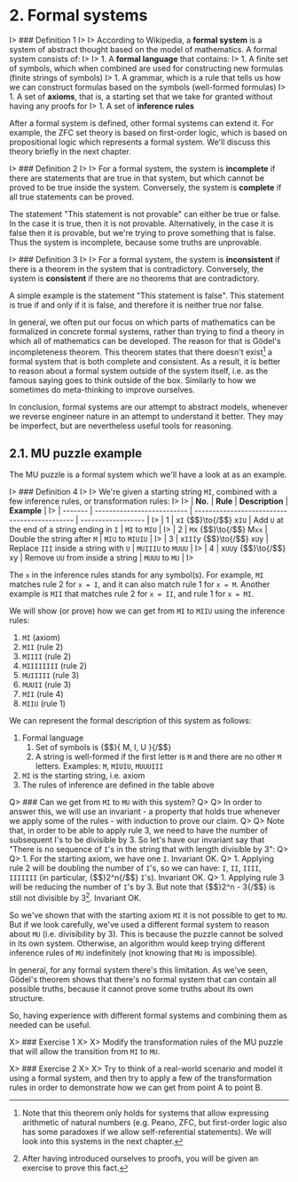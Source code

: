 # 2. Formal systems

I> ### Definition 1
I>
I> According to Wikipedia, a **formal system** is a system of abstract thought based on the model of mathematics. A formal system consists of:
I>
I> 1. A **formal language** that contains:
I>     1. A finite set of symbols, which when combined are used for constructing new formulas (finite strings of symbols)
I>     1. A grammar, which is a rule that tells us how we can construct formulas based on the symbols (well-formed formulas)
I> 1. A set of **axioms**, that is, a starting set that we take for granted without having any proofs for
I> 1. A set of **inference rules**

After a formal system is defined, other formal systems can extend it. For example, the ZFC set theory is based on first-order logic, which is based on propositional logic which represents a formal system. We'll discuss this theory briefly in the next chapter.

I> ### Definition 2
I>
I> For a formal system, the system is **incomplete** if there are statements that are true in that system, but which cannot be proved to be true inside the system. Conversely, the system is **complete** if all true statements can be proved.

The statement "This statement is not provable" can either be true or false. In the case it is true, then it is not provable. Alternatively, in the case it is false then it is provable, but we're trying to prove something that is false. Thus the system is incomplete, because some truths are unprovable.

I> ### Definition 3
I>
I> For a formal system, the system is **inconsistent** if there is a theorem in the system that is contradictory. Conversely, the system is **consistent** if there are no theorems that are contradictory.

A simple example is the statement "This statement is false". This statement is true if and only if it is false, and therefore it is neither true nor false.

In general, we often put our focus on which parts of mathematics can be formalized in concrete formal systems, rather than trying to find a theory in which all of mathematics can be developed. The reason for that is G&#246;del's incompleteness theorem. This theorem states that there doesn't exist[^ch2n1] a formal system that is both complete and consistent. As a result, it is better to reason about a formal system outside of the system itself, i.e. as the famous saying goes to think outside of the box. Similarly to how we sometimes do meta-thinking to improve ourselves.

In conclusion, formal systems are our attempt to abstract models, whenever we reverse engineer nature in an attempt to understand it better. They may be imperfect, but are nevertheless useful tools for reasoning.

## 2.1. MU puzzle example

The MU puzzle is a formal system which we'll have a look at as an example.

I> ### Definition 4
I>
I> We're given a starting string `MI`, combined with a few inference rules, or transformation rules:
I>
I> | **No.** | **Rule**                   | **Description**                              | **Example**        |
I> | ------- | -------------------------- | -------------------------------------------- | ------------------ |
I> | 1       | x`I` {$$}\to{/$$} x`IU`    | Add `U` at the end of a string ending in `I` | `MI` to `MIU`      |
I> | 2       | `M`x {$$}\to{/$$} M`xx`    | Double the string after `M`                  | `MIU` to `MIUIU`   |
I> | 3       | x`III`y {$$}\to{/$$} x`U`y | Replace `III` inside a string with `U`       | `MUIIIU` to `MUUU` |
I> | 4       | x`UU`y {$$}\to{/$$} xy     | Remove `UU` from inside a string             | `MUUU` to `MU`     |
I>

The `x` in the inference rules stands for any symbol(s). For example, `MI` matches rule 2 for `x = I`, and it can also match rule 1 for `x = M`. Another example is `MII` that matches rule 2 for `x = II`, and rule 1 for `x = MI`.

We will show (or prove) how we can get from `MI` to `MIIU` using the inference rules:

1. `MI` (axiom)
1. `MII` (rule 2)
1. `MIIII` (rule 2)
1. `MIIIIIIII` (rule 2)
1. `MUIIIII` (rule 3)
1. `MUUII` (rule 3)
1. `MII` (rule 4)
1. `MIIU` (rule 1)

We can represent the formal description of this system as follows:

1. Formal language
    1. Set of symbols is {$$}\{ M, I, U \}{/$$}
    1. A string is well-formed if the first letter is `M` and there are no other `M` letters. Examples: `M`, `MIUIU`, `MUUUIII`
1. `MI` is the starting string, i.e. axiom
1. The rules of inference are defined in the table above

Q> ### Can we get from `MI` to `MU` with this system?
Q>
Q> In order to answer this, we will use an invariant - a property that holds true whenever we apply some of the rules - with induction to prove our claim.
Q>
Q> Note that, in order to be able to apply rule 3, we need to have the number of subsequent I's to be divisible by 3. So let's have our invariant say that "There is no sequence of `I`'s in the string that with length divisible by 3":
Q>
Q> 1. For the starting axiom, we have one `I`. Invariant OK.
Q> 1. Applying rule 2 will be doubling the number of `I`'s, so we can have: `I`, `II`, `IIII`, `IIIIIII` (in particular, {$$}2^n{/$$} `I`'s). Invariant OK.
Q> 1. Applying rule 3 will be reducing the number of `I`'s by 3. But note that {$$}2^n - 3{/$$} is still not divisible by 3[^ch2n2]. Invariant OK.

So we've shown that with the starting axiom `MI` it is not possible to get to `MU`. But if we look carefully, we've used a different formal system to reason about `MU` (i.e. divisibility by 3). This is because the puzzle cannot be solved in its own system. Otherwise, an algorithm would keep trying different inference rules of `MU` indefinitely (not knowing that `MU` is impossible).

In general, for any formal system there's this limitation. As we've seen, G&#246;del's theorem shows that there's no formal system that can contain all possible truths, because it cannot prove some truths about its own structure.

So, having experience with different formal systems and combining them as needed can be useful.

X> ### Exercise 1
X>
X> Modify the transformation rules of the MU puzzle that will allow the transition from `MI` to `MU`.

X> ### Exercise 2
X>
X> Try to think of a real-world scenario and model it using a formal system, and then try to apply a few of the transformation rules in order to demonstrate how we can get from point A to point B.

[^ch2n1]: Note that this theorem only holds for systems that allow expressing arithmetic of natural numbers (e.g. Peano, ZFC, but first-order logic also has some paradoxes if we allow self-referential statements). We will look into this systems in the next chapter.

[^ch2n2]: After having introduced ourselves to proofs, you will be given an exercise to prove this fact.
